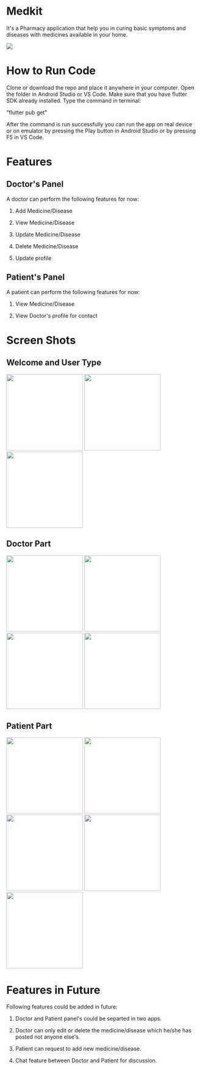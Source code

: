 # Medkit

It's a Pharmacy application that help you in curing basic symptoms and diseases with medicines available in your home.

<img src="images/MedKit.png">

# How to Run Code
Clone or download the repo and place it anywhere in your computer. Open the folder in Android Studio or VS Code. Make sure that you have flutter SDK already installed. Type the command in terminal:

"flutter pub get"

After the command is run successfully you can run the app on real device or on emulator by pressing the Play button in Android Studio or by pressing F5 in VS Code.

# Features
## Doctor's Panel
A doctor can perform the following features for now:

1. Add Medicine/Disease

2. View Medicine/Disease

3. Update Medicine/Disease

4. Delete Medicine/Disease

5. Update profile

## Patient's Panel
A patient can perform the following features for now:

1. View Medicine/Disease

2. View Doctor's profile for contact

# Screen Shots

## Welcome and User Type
<img src="images/welcome.png" width = 200> <img src="images/user.png" width = 200> <img src="images/projectDetails.png" width = 200>

## Doctor Part
<img src="images/doctoLogin.png" width = 200> <img src="images/doctorpanel.png" width = 200> <img src="images/doctorEdit.png" width = 200> <img src="images/doctorProfile.png" width = 200>

## Patient Part
<img src="images/patientLogin.png" width = 200> <img src="images/patientPanel.png" width = 200> <img src="images/medDetails.png" width = 200> <img src="images/doctorDetails.png" width = 200> <img src="images/patientProfile.png" width = 200>

# Features in Future
Following features could be added in future:

1. Doctor and Patient panel's could be separted in two apps.

2. Doctor can only edit or delete the medicine/disease which he/she has posted not anyone else's.

3. Patient can request to add new medicine/disease.

4. Chat feature between Doctor and Patient for discussion.